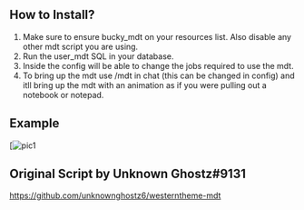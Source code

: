 ## How to Install?

1. Make sure to ensure bucky_mdt on your resources list. Also disable any other mdt script you are using.
2. Run the user_mdt SQL in your database.
3. Inside the config will be able to change the jobs required to use the mdt.
4. To bring up the mdt use /mdt in chat (this can be changed in config) and itll bring up the mdt with an animation as if you were pulling out a notebook or notepad.

## Example
[![pic1](https://cdn.discordapp.com/attachments/1048675733658144808/1088143016071548948/image.png)

## Original Script by Unknown Ghostz#9131
https://github.com/unknownghostz6/westerntheme-mdt
